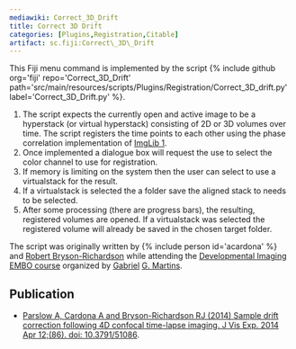 ```yaml
---
mediawiki: Correct_3D_Drift
title: Correct 3D Drift
categories: [Plugins,Registration,Citable]
artifact: sc.fiji:Correct\_3D\_Drift
---
```


This Fiji menu command is implemented by the script {% include github org='fiji' repo='Correct\_3D\_Drift' path='src/main/resources/scripts/Plugins/Registration/Correct\_3D\_drift.py' label='Correct\_3D\_Drift.py' %}.

1.  The script expects the currently open and active image to be a hyperstack (or virtual hyperstack) consisting of 2D or 3D volumes over time. The script registers the time points to each other using the phase correlation implementation of [ImgLib 1](/libs/imglib1).
2.  Once implemented a dialogue box will request the use to select the color channel to use for registration.
3.  If memory is limiting on the system then the user can select to use a virtualstack for the result.
4.  If a virtualstack is selected the a folder save the aligned stack to needs to be selected.
5.  After some processing (there are progress bars), the resulting, registered volumes are opened. If a virtualstack was selected the registered volume will already be saved in the chosen target folder.

The script was originally written by {% include person id='acardona' %} and [Robert Bryson-Richardson](http://monash.edu/science/about/schools/biological-sciences/staff/bryson-richardson/) while attending the [Developmental Imaging EMBO course](http://cwp.embo.org/pc10-37/) organized by [Gabriel](http://www.igc.gulbenkian.pt/research/photo/556/) [G. Martins](http://www.igc.gulbenkian.pt/research/unit/51).

## Publication

-   [Parslow A, Cardona A and Bryson-Richardson RJ (2014) Sample drift correction following 4D confocal time-lapse imaging. J Vis Exp. 2014 Apr 12;(86). doi: 10.3791/51086](http://http://www.jove.com/video/51086/sample-drift-correction-following-4d-confocal-time-lapse-imaging).
